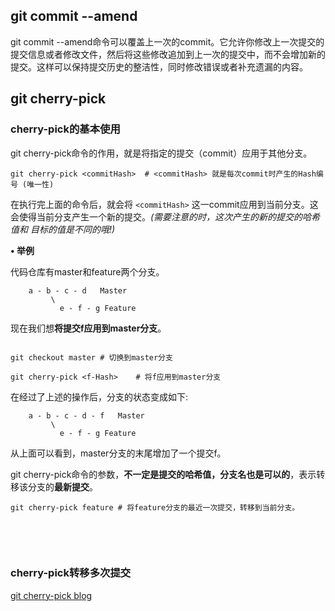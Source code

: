 ## git commit --amend

git commit --amend命令可以覆盖上一次的commit。它允许你修改上一次提交的提交信息或者修改文件，然后将这些修改追加到上一次的提交中，而不会增加新的提交。这样可以保持提交历史的整洁性，同时修改错误或者补充遗漏的内容。


## git cherry-pick

### cherry-pick的基本使用

git cherry-pick命令的作用，就是将指定的提交（commit）应用于其他分支。

```shell
git cherry-pick <commitHash>  # <commitHash> 就是每次commit时产生的Hash编号 (唯一性)
```

在执行完上面的命令后，就会将 `<commitHash>` 这一commit应用到当前分支。这会使得当前分支产生一个新的提交。*(需要注意的时，这次产生的新的提交的哈希值和 目标<commitHash>的值是不同的哦!)*


**• 举例**

代码仓库有master和feature两个分支。

```shell
    a - b - c - d   Master
         \
           e - f - g Feature
```

现在我们想**将提交f应用到master分支**。

```shell

git checkout master # 切换到master分支

git cherry-pick <f-Hash>    # 将f应用到master分支

```

在经过了上述的操作后，分支的状态变成如下:

```shell
    a - b - c - d - f   Master
         \
           e - f - g Feature
```

从上面可以看到，master分支的末尾增加了一个提交f。

git cherry-pick命令的参数，**不一定是提交的哈希值，分支名也是可以的**，表示转移该分支的**最新提交**。

```shell
git cherry-pick feature # 将feature分支的最近一次提交，转移到当前分支。
```

&emsp;

&emsp;

### cherry-pick转移多次提交










[git cherry-pick blog](https://ruanyifeng.com/blog/2020/04/git-cherry-pick.html)